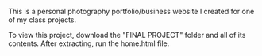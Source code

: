 
This is a personal photography portfolio/business website I created for one of my class projects. 

To view this project, download the "FINAL PROJECT" folder and all of its contents. After extracting, run the home.html file. 
